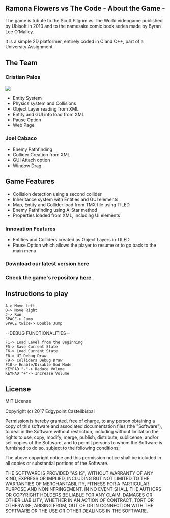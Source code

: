 ## Ramona Flowers vs The Code - About the Game -
The game is tribute to the Scott Pilgrim vs The World videogame published by Ubisoft in 2010 and to the namesake comic book series made by Byran Lee O'Malley. 

It is a simple 2D platformer, entirely coded in C and C++, part of a University Assignment. 

## The Team
### Cristian Palos
![](http://i.imgur.com/AZKuqnw.png)

- Entity System
- Physics system and Collisions
- Object Layer reading from XML
- Entity and GUI info load from XML
- Pause Option
- Web Page

### Joel Cabaco
 
 - Enemy Pathfinding
 - Collider Creation from XML
 - GUI Attach option
 - Window Drag

## Game Features
- Collision detection using a second collider
- Inheritance system with Entities and GUI elements
- Map, Entity and Collider load from TMX file using TILED
- Enemy Pathfinding using A-Star method
- Properties loaded from XML, including UI elements

### Innovation Features
- Entities and Colliders created as Object Layers in TILED
- Pause Option which allows the player to resume or to go back to the main menu

	
### Download our latest version [here](https://github.com/kistofe/Ramona-Flowers-vs-The-Code/releases)
### Check the game's repository [here](https://github.com/kistofe/Ramona-Flowers-vs-The-Code)

## Instructions to play

	A-> Move Left
	D-> Move Right
	J-> Run
	SPACE-> Jump
	SPACE twice-> Double Jump
	
--DEBUG FUNCTIONALITIES--
	
	F1-> Load Level from the Beginning
	F5-> Save Current State
	F6-> Load Current State
	F8-> UI Debug Draw
	F9-> Colliders Debug Draw
	F10-> Enable/Disable God Mode
	KEYPAD "-"-> Reduce Volume
	KEYPAD "+"-> Increase Volume 
	
## License
MIT License

Copyright (c) 2017 Edgypoint Castellbisbal

Permission is hereby granted, free of charge, to any person obtaining a copy
of this software and associated documentation files (the "Software"), to deal
in the Software without restriction, including without limitation the rights
to use, copy, modify, merge, publish, distribute, sublicense, and/or sell
copies of the Software, and to permit persons to whom the Software is
furnished to do so, subject to the following conditions:

The above copyright notice and this permission notice shall be included in all
copies or substantial portions of the Software.

THE SOFTWARE IS PROVIDED "AS IS", WITHOUT WARRANTY OF ANY KIND, EXPRESS OR
IMPLIED, INCLUDING BUT NOT LIMITED TO THE WARRANTIES OF MERCHANTABILITY,
FITNESS FOR A PARTICULAR PURPOSE AND NONINFRINGEMENT. IN NO EVENT SHALL THE
AUTHORS OR COPYRIGHT HOLDERS BE LIABLE FOR ANY CLAIM, DAMAGES OR OTHER
LIABILITY, WHETHER IN AN ACTION OF CONTRACT, TORT OR OTHERWISE, ARISING FROM,
OUT OF OR IN CONNECTION WITH THE SOFTWARE OR THE USE OR OTHER DEALINGS IN THE
SOFTWARE.


